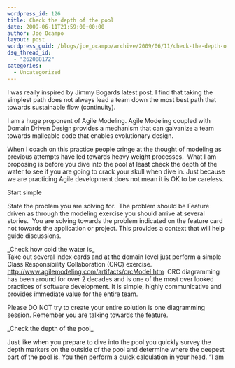 ```yaml
---
wordpress_id: 126
title: Check the depth of the pool
date: 2009-06-11T21:59:00+00:00
author: Joe Ocampo
layout: post
wordpress_guid: /blogs/joe_ocampo/archive/2009/06/11/check-the-depth-of-the-pool.aspx
dsq_thread_id:
  - "262088172"
categories:
  - Uncategorized
---
```

I was really inspired by Jimmy Bogards latest post. I find that taking the simplest path does not always lead a team down the most best path that towards sustainable flow (continuity).

I am a huge proponent of Agile Modeling. Agile Modeling coupled with Domain Driven Design provides a mechanism that can galvanize a team towards malleable code that enables evolutionary design.

When I coach on this practice people cringe at the thought of modeling as previous attempts have led towards heavy weight processes.&nbsp; What I am proposing is before you dive into the pool at least check the depth of the water to see if you are going to crack your skull when dive in. Just because we are practicing Agile development does not mean it is OK to be careless.

Start simple

State the problem you are solving for.&nbsp; The problem should be Feature driven as through the modeling exercise you should arrive at several stories.&nbsp; You are solving towards the problem indicated on the feature card not towards the application or project. This provides a context that will help guide discussions.

\_Check how cold the water is\_  
Take out several index cards and at the domain level just perform a simple Class Responsibility Collaboration (CRC) exercise. http://www.agilemodeling.com/artifacts/crcModel.htm&nbsp; CRC diagramming has been around for over 2 decades and is one of the most over looked practices of software development. It is simple, highly communicative and provides immediate value for the entire team.

Please DO NOT try to create your entire solution is one diagramming session. Remember you are talking towards the feature.

\_Check the depth of the pool\_

Just like when you prepare to dive into the pool you quickly survey the depth markers on the outside of the pool and determine where the deepest part of the pool is. You then perform a quick calculation in your head. &#8220;I am